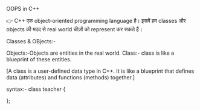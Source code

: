 OOPS in C++

👉 C++ एक object-oriented programming language है।
इसमें हम classes और objects की मदद से real world चीज़ों को represent कर सकते हैं।


Classes & OBjects:-


Objects:-Objects are entities in the real world.
Class:- class is like a blueprint of these entities.

[A class is a user-defined data type in C++.
It is like a blueprint that defines data (attributes) and functions (methods) together.]

syntax:-
class teacher {

};

<!-- Access Modifiers:-
 1. private:- data & methods accessible inside class

2. Public:- Data & methods accessible to everyone.

3. protected :- Data & method accessible inside class & to its derived class. -->